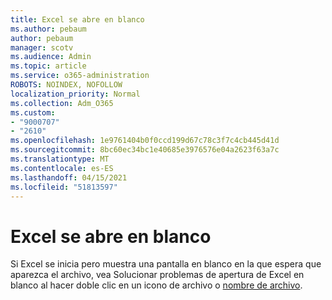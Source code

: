 ```yaml
---
title: Excel se abre en blanco
ms.author: pebaum
author: pebaum
manager: scotv
ms.audience: Admin
ms.topic: article
ms.service: o365-administration
ROBOTS: NOINDEX, NOFOLLOW
localization_priority: Normal
ms.collection: Adm_O365
ms.custom:
- "9000707"
- "2610"
ms.openlocfilehash: 1e9761404b0f0ccd199d67c78c3f7c4cb445d41d
ms.sourcegitcommit: 8bc60ec34bc1e40685e3976576e04a2623f63a7c
ms.translationtype: MT
ms.contentlocale: es-ES
ms.lasthandoff: 04/15/2021
ms.locfileid: "51813597"
---
```

# <a name="excel-opens-blank"></a>Excel se abre en blanco

Si Excel se inicia pero muestra una pantalla en blanco en la que espera que aparezca el archivo, vea Solucionar problemas de apertura de Excel en blanco al hacer doble clic en un icono de archivo o [nombre de archivo](https://docs.microsoft.com/office/troubleshoot/excel/excel-opens-blank).